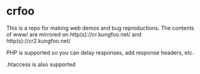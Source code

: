 # crfoo

This is a repo for making web demos and bug reproductions. The contents of www/ are mirrored on http(s)://cr.kungfoo.net/ and http(s)://cr2.kungfoo.net/

PHP is supported so you can delay responses, add response headers, etc.

.htaccess is also supported
